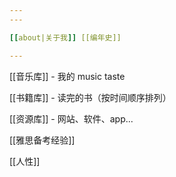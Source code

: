 ```yaml
---
---

[[about|关于我]] [[编年史]]

---
```


[[音乐库]] - 我的 music taste 

[[书籍库]] - 读完的书（按时间顺序排列）

[[资源库]] - 网站、软件、app...


[[雅思备考经验]]


[[人性]]